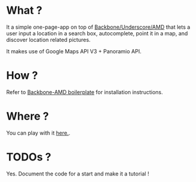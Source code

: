 # What ?

It a simple one-page-app on top of [Backbone/Underscore/AMD](https://github.com/zakelfassi/backbone-amd-boilerplate) that lets a user input a location in a search box, autocomplete, point it in a map, and discover location related pictures.

It makes use of Google Maps API V3 + Panoramio API.

# How ?

Refer to [Backbone-AMD boilerplate](https://github.com/zakelfassi/backbone-amd-boilerplate) for installation instructions.

# Where ?

You can play with it [here.](mapfolia.herokuapp.com).

# TODOs ?

Yes. Document the code for a start and make it a tutorial !